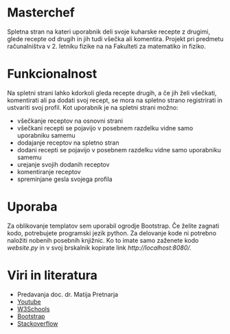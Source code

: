 # Masterchef

Spletna stran na kateri uporabnik deli svoje kuharske recepte z drugimi, glede recepte od drugih in jih tudi všečka ali komentira. Projekt pri predmetu računalništva v 2. letniku fizike na na Fakulteti za matematiko in fiziko.

<h1> Funkcionalnost </h1>
Na spletni strani lahko kdorkoli gleda recepte drugih, a če jih želi všečkati, komentirati ali pa dodati svoj recept, se mora na spletno strano registrirati in ustvariti svoj profil. Kot uporabnik je na spletni strani možno:
<br>
<ul>
    <li>všečkanje receptov na osnovni strani</li>
    <li>všečkani recepti se pojavijo v posebnem razdelku vidne samo uporabniku samemu</li>
    <li>dodajanje receptov na spletno stran</li>
    <li>dodani recepti se pojavijo v posebnem razdelku vidne samo uporabniku samemu</li>
    <li>urejanje svojih dodanih receptov</li>
    <li>komentiranje receptov</li>
    <li>spreminjane gesla svojega profila</li>
</ul>

<h1> Uporaba </h1>
Za oblikovanje templatov sem uporabil ogrodje Bootstrap. Če želite zagnati kodo, potrebujete programski jezik python. Za delovanje kode ni potrebno naložiti nobenih posebnih knjižnic. Ko to imate samo zaženete kodo <i>website.py</i> in v svoj brskalnik kopirate link <i>http://localhost:8080/.</i>

<h1> Viri in literatura </h1>
<ul>
    <li>Predavanja doc. dr. Matija Pretnarja</li>
    <li><a href="https://www.youtube.com">Youtube</a></li>
    <li><a href="https://www.w3schools.com">W3Schools</a></li>
    <li><a href="https://getbootstrap.com/docs/5.0/getting-started/introduction/">Bootstrap</a></li>
    <li><a href="https://stackoverflow.com/">Stackoverflow</a></li>

</ul>




